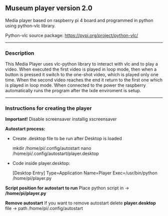 ## Museum player version 2.0

Media player based on raspberry pi 4 board and programmed in python using python-vlc library.

Python-vlc source package: https://pypi.org/project/python-vlc/

------

### Description

This Media Player uses vlc-python library to interact with vlc and to play a video. When executed the first video is played in loop mode, then when a button is pressed it switch to the one-shot video, which is played only one time. When the second video reaches the end it return to the first one which is played in loop mode.
When connected to the power the raspberry automatically runs the program after the lxde enviroment is setup.

------

### Instructions for creating the player

**Important!**
Disable screensaver installig xscreensaver

**Autostart process:**

 - Create .desktop file to be run after Desktop is loaded

   mkdir /home/pi/.config/autostart
   nano /home/pi/.config/autostart/player.desktop

 - Code inside player.desktop:

   [Desktop Entry]
   Type=Application
   Name=Player
   Exec=/usr/bin/python /home/pi/player.py


**Script position for autostart to run**
Place python script in -> **/home/pi/player.py**

**Remove autostart**
If you want to remove autostart delete **player.desktop** file -> path /home/pi/.config/autostart
